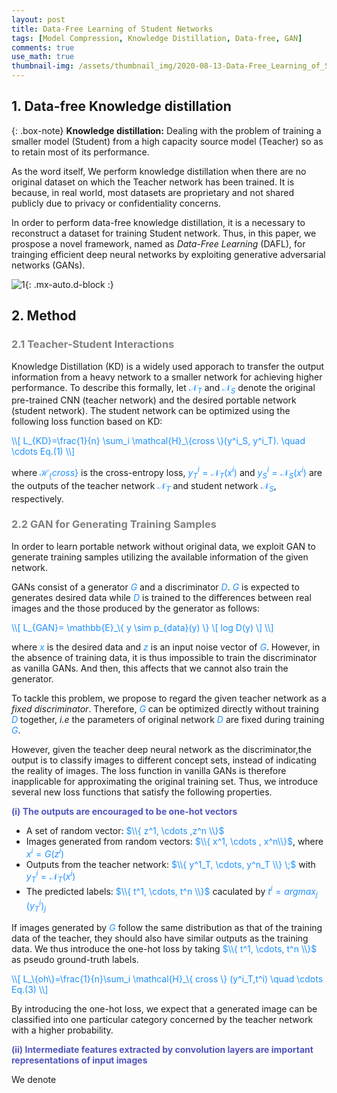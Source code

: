 ```yaml
---
layout: post
title: Data-Free Learning of Student Networks
tags: [Model Compression, Knowledge Distillation, Data-free, GAN]
comments: true
use_math: true
thumbnail-img: /assets/thumbnail_img/2020-08-13-Data-Free_Learning_of_Student_Networks/post.png
---
```


## 1. Data-free Knowledge distillation


{: .box-note}
**Knowledge distillation:** Dealing with the problem of training a smaller model (Student) from a high capacity source model (Teacher) so as to retain most of its performance.

As the word itself, We perform knowledge distillation when there are no original dataset on which the Teacher network has been trained. It is because, in real world, most datasets are proprietary and not shared publicly due to privacy or confidentiality concerns. 


In order to perform data-free knowledge distillation, it is a necessary to reconstruct a dataset for training Student network. Thus, in this paper, we prospose a novel framework, named as *Data-Free Learning* (DAFL), for trainging efficient deep neural networks by exploiting generative adversarial networks (GANs).


![1](https://da2so.github.io/assets/post_img/2020-08-13-Data-Free_Learning_of_Student_Networks/1.png){: .mx-auto.d-block :}

## 2. Method

### <span style="color:gray">2.1 Teacher-Student Interactions </span>

Knowledge Distillation (KD) is a widely used apporach to transfer the output information from a heavy network to a smaller network for achieving higher performance. To describe this formally, let <span style="color:DodgerBlue">$\mathcal{N}_T$</span> and <span style="color:DodgerBlue">$\mathcal{N}_S$</span> denote the original pre-trained CNN (teacher network) and the desired portable network (student network). The student network can be optimized using the following loss function based on KD:

<span style="color:DodgerBlue">
\\[
L_{KD}=\frac{1}{n} \sum_i \mathcal{H}_\{cross \}(y^i_S, y^i_T). \quad \cdots Eq.(1)
\\]
</span>

where <span style="color:DodgerBlue">$\mathcal{H}_\{cross \}$</span> is the cross-entropy loss, <span style="color:DodgerBlue">$y^i_T= \mathcal{N}_T(x^i)$</span> and <span style="color:DodgerBlue">$y^i_S=\mathcal{N}_S(x^i)$</span> are the outputs of the teacher network <span style="color:DodgerBlue">$\mathcal{N}_T$</span> and student network <span style="color:DodgerBlue">$\mathcal{N}_S$</span>, respectively.



### <span style="color:gray">2.2 GAN for Generating Training Samples </span>

In order to learn portable network without original data, we exploit GAN to generate training samples utilizing the available information of the given network.

GANs consist of a generator  <span style="color:DodgerBlue">$G$</span> and a discriminator  <span style="color:DodgerBlue">$D$</span>.  <span style="color:DodgerBlue">$G$</span> is expected to generates desired data while <span style="color:DodgerBlue">$D$</span> is trained to the differences between real images and the those produced by the generator as follows:

<span style="color:DodgerBlue">
\\[
L_{GAN}= \mathbb{E}_\{ y \sim p_{data}(y) \} \[ log D(y) \] 
\\]
</span>


where  <span style="color:DodgerBlue">$x$</span> is the desired data and  <span style="color:DodgerBlue">$z$</span> is an input noise vector of  <span style="color:DodgerBlue">$G$</span>. However, in the absence of training data, it is thus impossible to train the discriminator as vanilla GANs. And then, this affects that we cannot also train the generator.

To tackle this problem, we propose to regard the given teacher network as a *fixed discriminator*. Therefore,  <span style="color:DodgerBlue">$G$</span> can be optimized directly without training <span style="color:DodgerBlue">$D$</span> together, *i.e* the parameters of original network <span style="color:DodgerBlue">$D$</span> are fixed during training <span style="color:DodgerBlue">$G$</span>.


However, given the teacher deep neural network as the discriminator,the output is to classify images to different concept sets, instead of indicating the reality of images. The loss function
in vanilla GANs is therefore inapplicable for approximating the original training set. Thus, we introduce several new loss functions that satisfy the following properties.


<span style="color:#5256BC"><b>(i) The outputs are encouraged to be one-hot vectors</b></span>


* A set of random vector: <span style="color:DodgerBlue">$\\{ z^1, \cdots ,z^n \\}$</span>
* Images generated from random vectors: <span style="color:DodgerBlue">$\\{ x^1, \cdots , x^n\\}$</span>, where <span style="color:DodgerBlue">$x^i=G(z^i)$</span>
* Outputs from the teacher network: <span style="color:DodgerBlue">$\\{ y^1_T, \cdots, y^n_T \\} \;$</span> with <span style="color:DodgerBlue">$y^i_T=\mathcal{N}_T (x^i)$</span>
* The predicted labels: <span style="color:DodgerBlue">$\\{ t^1, \cdots, t^n \\}$</span> caculated by <span style="color:DodgerBlue">$t^i=argmax_j \,(y^i_T)_j$</span>


If images generated by <span style="color:DodgerBlue">$G$</span> follow the same distribution as that of the training data of the teacher, they should also have similar outputs as the training data. We thus introduce the one-hot loss by taking <span style="color:DodgerBlue">$\\{ t^1, \cdots, t^n \\}$</span> as pseudo ground-truth labels.

<span style="color:DodgerBlue">
\\[
L_\{oh\}=\frac{1}{n}\sum_i \mathcal{H}_\{ cross \} (y^i_T,t^i) \quad \cdots Eq.(3)
\\]
</span>

By introducing the one-hot loss, we expect that a generated image can be classified into one particular category concerned by the teacher network with a higher probability.

<span style="color:#5256BC"><b>(ii) Intermediate features extracted by convolution layers are important representations of input images</b></span>


We denote 

